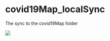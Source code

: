 # covid19Map_localSync
The sync to the covid19Map folder

![](https://github.com/Suyog7130/covid19Map_localSync/blob/master/latestImage_Confirmed.png)
